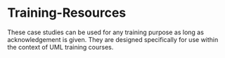# Training-Resources
These case studies can be used for any training purpose as long as acknowledgement is given. They are designed specifically for use within the context of UML training courses.
